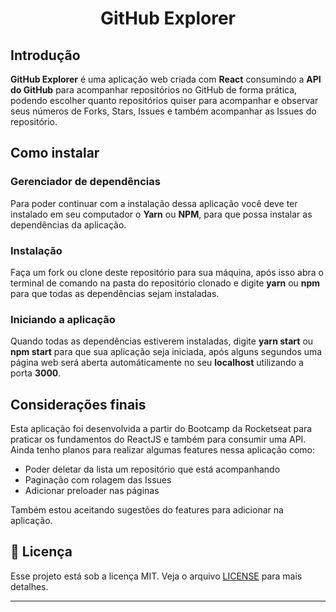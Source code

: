[](src/assets/ge-logo.png)
<h1 align="center">
  GitHub Explorer
</h1>

## Introdução
<b>GitHub Explorer</b> é uma aplicação web criada com <b>React</b> consumindo a <b>API do GitHub</b> para acompanhar repositórios no GitHub de forma prática, podendo escolher quanto repositórios quiser para acompanhar e observar seus números de Forks, Stars, Issues e também acompanhar as Issues do repositório.

[](src/assets/ge-example1.png) [](src/assets/ge-example2.png)

## Como instalar
### Gerenciador de dependências
Para poder continuar com a instalação dessa aplicação você deve ter instalado em seu computador o <b>Yarn</b> ou <b>NPM</b>, para que possa instalar as dependências da aplicação.

### Instalação
Faça um fork ou clone deste repositório para sua máquina, após isso abra o terminal de comando na pasta do repositório clonado e digite <b>yarn</b> ou <b>npm</b> para que todas as dependências sejam instaladas.

### Iniciando a aplicação
Quando todas as dependências estiverem instaladas, digite <b>yarn start</b> ou <b>npm start</b> para que sua aplicação seja iniciada, após alguns segundos uma página web será aberta automáticamente no seu <b>localhost</b> utilizando a porta <b>3000</b>.

## Considerações finais
Esta aplicação foi desenvolvida a partir do Bootcamp da Rocketseat para praticar os fundamentos do ReactJS e também para consumir uma API. <br>Ainda tenho planos para realizar algumas features nessa aplicação como:
- Poder deletar da lista um repositório que está acompanhando
- Paginação com rolagem das Issues
- Adicionar preloader nas páginas

Também estou aceitando sugestões do features para adicionar na aplicação.

## :memo: Licença

Esse projeto está sob a licença MIT. Veja o arquivo [LICENSE](LICENSE) para mais detalhes.

---
